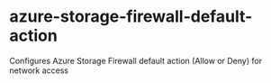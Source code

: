 # azure-storage-firewall-default-action
Configures Azure Storage Firewall default action (Allow or Deny) for network access
